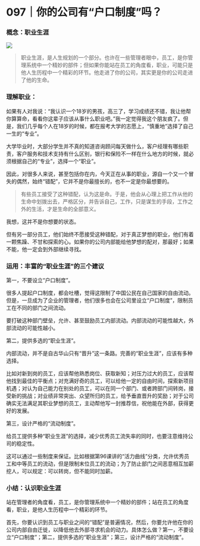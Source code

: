 # 097｜你的公司有“户口制度”吗？

### 概念：职业生涯

![](../img/50be3812e92f57a3b4b81271928235e6.jpg)

> 职业生涯，是人生规划的一个部分。也许在一些管理者眼中，员工，是你管理系统中一个精妙的部件；但如果你能站在员工的角度看，职业，可能只是他人生历程中一个精彩的环节。他走进了你的公司，其实更是你的公司走进了他的生命。

### 理解职业：

如果有人对我说：“我认识一个18岁的男孩，高三了，学习成绩还不错，我让他帮你算算命，看看你这辈子应该从事什么职业吧。”我一定觉得我这个朋友疯了。但是，我们几乎每个人在18岁的时候，都在报考大学的志愿上，“慎重地”选择了自己一生的“专业”。

大学毕业时，大部分学生并不真的知道咨询顾问每天做什么，客户经理有哪些职责，客户服务和技术支持有什么区别，银行和保险不一样在什么地方的时候，就必须根据自己的“专业”，选择一个“职业”。

因此，对很多人来说，甚至包括你在内，今天正在从事的职业，源自一个又一个冒失的偶然，始终“错配”，它并不是你最擅长的，也不一定是你最想要的。

> 有些员工接受了这种错配，认为这是命。于是，他会从心理上把工作从他的生命中划拨出去，严格区分，并告诉自己，工作，只是谋生的手段，工作之外的生活，才是生命的全部意义。

我想，这并不是你想要的状态。

但有另一部分员工，他们始终不愿接受这种错配，对于真正梦想的职业，他们有着一颗焦躁、不甘和探索的心。如果你的公司内部能给他梦想的配对，那最好；如果不能，他一定会到外部继续寻找。

### 运用：丰富的“职业生涯”的三个建议

第一，不要设立“户口制度”。

很多人提起户口制度，都会吐槽，觉得这限制了中国公民在自己国家的自由流动。但是，一旦成为了企业的管理者，他们很多也会在公司里设立“户口制度”，限制员工在不同的部门之间流动。

要打破这种部门壁垒，允许、甚至鼓励员工内部流动。内部流动的可能性越大，外部流动的可能性越小。

第二，提供多选的“职业生涯”。

内部流动，并不是自古华山只有“晋升”这一条路。完善的“职业生涯”，应该有多种选择。

比如对新到岗的员工，应该帮他熟悉岗位、获取新知；对压力过大的员工，应该帮他找到最佳的平衡点；对充满好奇的员工，可以给他一定的自由时间，探索新项目机遇；对认为自己能力在别处的员工，可以在同一个部门、或者跨部门间转岗，接受新的挑战；对业绩非常突出、众望所归的员工，给予垂直晋升的奖励；对于公司确实无法满足其职业梦想的员工，主动帮他写一封推荐信，祝他能在外部，获得更好的发展。

第三，设计严格的“流动制度”。

给员工提供多种“职业生涯”的选择，减少优秀员工流失率的同时，也要注意维持公司的稳定性。

这可以通过一些制度来保证。比如根据第96课讲的“活力曲线”分类，允许优秀员工和中等员工的流动，但是限制末位员工的流动；为了防止部门之间恶意相互加薪挖人，可以规定：可以转岗，但不能同时加薪。

### 小结：认识职业生涯

站在管理者的角度看，员工，是你管理系统中一个精妙的部件；站在员工的角度看，职业，是他人生历程中一个精彩的环节。

首先，你要认识到员工与职业之间的“错配”是普遍情况，然后，你要允许他在你的公司内部自由迁徙，以降低他去外部寻求机会的动力。具体怎么做？第一，不要设立“户口制度”；第二，提供多选的“职业生涯”；第三，设计严格的“流动制度”。